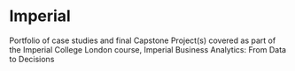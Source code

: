 # Imperial
Portfolio of case studies and final Capstone Project(s) covered as part of the Imperial College London course, Imperial Business Analytics: From Data to Decisions
